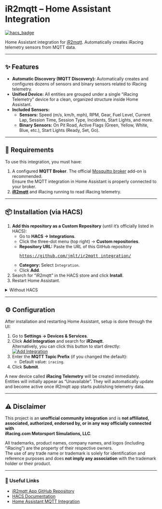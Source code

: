# iR2mqtt – Home Assistant Integration

[![hacs_badge](https://img.shields.io/badge/HACS-Custom-41BDF5.svg)](https://github.com/hacs/integration)  

Home Assistant integration for [iR2mqtt](https://github.com/jmlt/ir2mqtt). Automatically creates iRacing telemetry sensors from MQTT data.

---

## ✨ Features

* **Automatic Discovery (MQTT Discovery):** Automatically creates and configures dozens of sensors and binary sensors related to iRacing telemetry.  
* **Unified Device:** All entities are grouped under a single “iRacing Telemetry” device for a clean, organized structure inside Home Assistant.  
* **Included Sensors:**
  * **Sensors:** Speed (m/s, km/h, mph), RPM, Gear, Fuel Level, Current Lap, Session Time, Session Type, Incidents, Start Lights, and more.
  * **Binary Sensors:** On Pit Road, Active Flags (Green, Yellow, White, Blue, etc.), Start Lights (Ready, Set, Go).

---

## 🧩 Requirements

To use this integration, you must have:

1. A configured **MQTT Broker**. The official [Mosquitto broker](https://github.com/home-assistant/addons/tree/master/mosquitto) add-on is recommended.  
   Ensure the MQTT integration in Home Assistant is properly connected to your broker.  
2. **[iR2mqtt](https://github.com/jmlt/ir2mqtt)** and iRacing running to read iRacing telemetry.  

---

## 📦 Installation (via HACS)
 
1. **Add this repository as a Custom Repository** (until it’s officially listed in HACS):
   - Go to **HACS → Integrations**.
   - Click the three-dot menu (top right) → **Custom repositories**.
   - **Repository URL:** Paste the URL of this GitHub repository <pre>https://github.com/jmlt/ir2mqtt_integration/</pre>
   - **Category:** Select `Integration`.
   - Click **Add**.
2. Search for “iR2mqtt” in the HACS store and click **Install**.  
3. Restart Home Assistant.

<details>
<summary>Without HACS</summary>

1. Download the latest release of the iR2mqtt integration from [GitHub Releases)](https://github.com/jmlt/ir2mqtt_integration/releases).
2. Extract the downloaded files and place the ir2mqtt folder in your Home Assistant custom_components directory (usually located in the config/custom_components directory).
3. Restart your Home Assistant instance to load the new integration.
</details>

---

## ⚙️ Configuration

After installation and restarting Home Assistant, setup is done through the UI:

1. Go to **Settings → Devices & Services**.  
2. Click **Add Integration** and search for **iR2mqtt**.  
   Alternatively, you can click this button to start directly:  
   [![Add Integration](https://my.home-assistant.io/badges/config_flow_start.svg)](https://my.home-assistant.io/redirect/config_flow_start/?domain=ir2mqtt)
3. Enter the **MQTT Topic Prefix** (if you changed the default):
   * Default value: `iracing`.
4. Click **Submit**.

A new device called **iRacing Telemetry** will be created immediately.  
Entities will initially appear as “Unavailable”. They will automatically update and become active once iR2mqtt app starts publishing telemetry data.

---

## ⚠️ Disclaimer

This project is an **unofficial community integration** and is **not affiliated, associated, authorized, endorsed by, or in any way officially connected with**  
**iRacing.com Motorsport Simulations, LLC**.

All trademarks, product names, company names, and logos (including “iRacing”) are the property of their respective owners.  
The use of any trade name or trademark is solely for identification and reference purposes and does **not imply any association** with the trademark holder or their product.

---

### 🏁 Useful Links

- [iR2mqtt App GitHub Repository](https://github.com/jmlt/ir2mqtt)  
- [HACS Documentation](https://hacs.xyz/docs/use)  
- [Home Assistant MQTT Integration](https://www.home-assistant.io/integrations/mqtt/)  